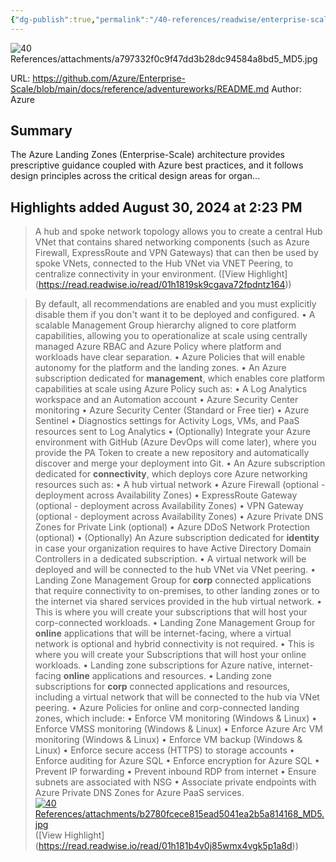 ```yaml
---
{"dg-publish":true,"permalink":"/40-references/readwise/enterprise-scale-readme-md-at-main-azure-enterprise-scale-git-hub/","tags":["rw/articles"]}
---
```


![40 References/attachments/a797332f0c9f47dd3b28dc94584a8bd5_MD5.jpg](/img/user/40%20References/attachments/a797332f0c9f47dd3b28dc94584a8bd5_MD5.jpg)
  
URL: https://github.com/Azure/Enterprise-Scale/blob/main/docs/reference/adventureworks/README.md
Author: Azure

## Summary

The Azure Landing Zones (Enterprise-Scale) architecture provides prescriptive guidance coupled with Azure best practices, and it follows design principles across the critical design areas for organ...

## Highlights added August 30, 2024 at 2:23 PM
>A hub and spoke network topology allows you to create a central Hub VNet that contains shared networking components (such as Azure Firewall, ExpressRoute and VPN Gateways) that can then be used by spoke VNets, connected to the Hub VNet via VNET Peering, to centralize connectivity in your environment. ([View Highlight] (https://read.readwise.io/read/01h1819sk9cgava72fpdntz164))


>By default, all recommendations are enabled and you must explicitly disable them if you don't want it to be deployed and configured.
>• A scalable Management Group hierarchy aligned to core platform capabilities, allowing you to operationalize at scale using centrally managed Azure RBAC and Azure Policy where platform and workloads have clear separation.
>• Azure Policies that will enable autonomy for the platform and the landing zones.
>• An Azure subscription dedicated for **management**, which enables core platform capabilities at scale using Azure Policy such as:
>• A Log Analytics workspace and an Automation account
>• Azure Security Center monitoring
>• Azure Security Center (Standard or Free tier)
>• Azure Sentinel
>• Diagnostics settings for Activity Logs, VMs, and PaaS resources sent to Log Analytics
>• (Optionally) Integrate your Azure environment with GitHub (Azure DevOps will come later), where you provide the PA Token to create a new repository and automatically discover and merge your deployment into Git.
>• An Azure subscription dedicated for **connectivity**, which deploys core Azure networking resources such as:
>• A hub virtual network
>• Azure Firewall (optional - deployment across Availability Zones)
>• ExpressRoute Gateway (optional - deployment across Availability Zones)
>• VPN Gateway (optional - deployment across Availability Zones)
>• Azure Private DNS Zones for Private Link (optional)
>• Azure DDoS Network Protection (optional)
>• (Optionally) An Azure subscription dedicated for **identity** in case your organization requires to have Active Directory Domain Controllers in a dedicated subscription.
>• A virtual network will be deployed and will be connected to the hub VNet via VNet peering.
>• Landing Zone Management Group for **corp** connected applications that require connectivity to on-premises, to other landing zones or to the internet via shared services provided in the hub virtual network.
>• This is where you will create your subscriptions that will host your corp-connected workloads.
>• Landing Zone Management Group for **online** applications that will be internet-facing, where a virtual network is optional and hybrid connectivity is not required.
>• This is where you will create your Subscriptions that will host your online workloads.
>• Landing zone subscriptions for Azure native, internet-facing **online** applications and resources.
>• Landing zone subscriptions for **corp** connected applications and resources, including a virtual network that will be connected to the hub via VNet peering.
>• Azure Policies for online and corp-connected landing zones, which include:
>• Enforce VM monitoring (Windows & Linux)
>• Enforce VMSS monitoring (Windows & Linux)
>• Enforce Azure Arc VM monitoring (Windows & Linux)
>• Enforce VM backup (Windows & Linux)
>• Enforce secure access (HTTPS) to storage accounts
>• Enforce auditing for Azure SQL
>• Enforce encryption for Azure SQL
>• Prevent IP forwarding
>• Prevent inbound RDP from internet
>• Ensure subnets are associated with NSG
>• Associate private endpoints with Azure Private DNS Zones for Azure PaaS services.
>[![40 References/attachments/b2780fcece815ead5041ea2b5a814168_MD5.jpg](/img/user/40%20References/attachments/b2780fcece815ead5041ea2b5a814168_MD5.jpg)](https://github.com/Azure/Enterprise-Scale/blob/main/docs/reference/adventureworks/media/es-hubspoke.png) ([View Highlight] (https://read.readwise.io/read/01h181b4v0j85wmx4vgk5p1a8d))


